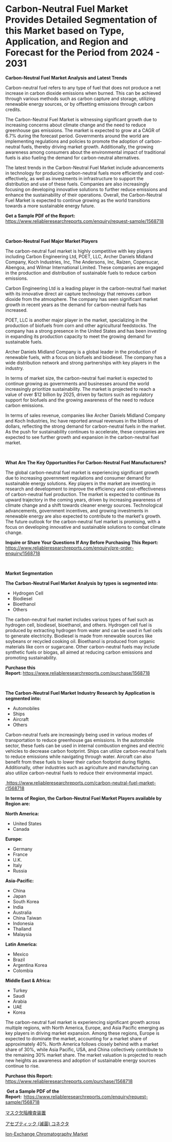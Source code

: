 <p><h1>Carbon-Neutral Fuel Market Provides Detailed Segmentation of this Market based on Type, Application, and Region and Forecast for the Period from 2024 - 2031</h1></p><p><strong>Carbon-Neutral Fuel Market Analysis and Latest Trends</strong></p>
<p><p>Carbon-neutral fuel refers to any type of fuel that does not produce a net increase in carbon dioxide emissions when burned. This can be achieved through various methods such as carbon capture and storage, utilizing renewable energy sources, or by offsetting emissions through carbon credits.</p><p>The Carbon-Neutral Fuel Market is witnessing significant growth due to increasing concerns about climate change and the need to reduce greenhouse gas emissions. The market is expected to grow at a CAGR of 6.7% during the forecast period. Governments around the world are implementing regulations and policies to promote the adoption of carbon-neutral fuels, thereby driving market growth. Additionally, the growing awareness among consumers about the environmental impact of traditional fuels is also fueling the demand for carbon-neutral alternatives.</p><p>The latest trends in the Carbon-Neutral Fuel Market include advancements in technology for producing carbon-neutral fuels more efficiently and cost-effectively, as well as investments in infrastructure to support the distribution and use of these fuels. Companies are also increasingly focusing on developing innovative solutions to further reduce emissions and enhance the sustainability of their operations. Overall, the Carbon-Neutral Fuel Market is expected to continue growing as the world transitions towards a more sustainable energy future.</p></p>
<p><strong>Get a Sample PDF of the Report:&nbsp;</strong> <a href="https://www.reliableresearchreports.com/enquiry/request-sample/1568718">https://www.reliableresearchreports.com/enquiry/request-sample/1568718</a></p>
<p>&nbsp;</p>
<p><strong>Carbon-Neutral Fuel Major Market Players</strong></p>
<p><p>The carbon-neutral fuel market is highly competitive with key players including Carbon Engineering Ltd, POET, LLC, Archer Daniels Midland Company, Koch Industries, Inc, The Andersons, Inc, Raízen, Copersucar, Abengoa, and Wilmar International Limited. These companies are engaged in the production and distribution of sustainable fuels to reduce carbon emissions.</p><p>Carbon Engineering Ltd is a leading player in the carbon-neutral fuel market with its innovative direct air capture technology that removes carbon dioxide from the atmosphere. The company has seen significant market growth in recent years as the demand for carbon-neutral fuels has increased. </p><p>POET, LLC is another major player in the market, specializing in the production of biofuels from corn and other agricultural feedstocks. The company has a strong presence in the United States and has been investing in expanding its production capacity to meet the growing demand for sustainable fuels.</p><p>Archer Daniels Midland Company is a global leader in the production of renewable fuels, with a focus on biofuels and biodiesel. The company has a wide distribution network and strong partnerships with key players in the industry.</p><p>In terms of market size, the carbon-neutral fuel market is expected to continue growing as governments and businesses around the world increasingly prioritize sustainability. The market is projected to reach a value of over $12 billion by 2025, driven by factors such as regulatory support for biofuels and the growing awareness of the need to reduce carbon emissions.</p><p> In terms of sales revenue, companies like Archer Daniels Midland Company and Koch Industries, Inc have reported annual revenues in the billions of dollars, reflecting the strong demand for carbon-neutral fuels in the market. As the push for sustainability continues to accelerate, these companies are expected to see further growth and expansion in the carbon-neutral fuel market.</p></p>
<p>&nbsp;</p>
<p><strong>What Are The Key Opportunities For Carbon-Neutral Fuel Manufacturers?</strong></p>
<p><p>The global carbon-neutral fuel market is experiencing significant growth due to increasing government regulations and consumer demand for sustainable energy solutions. Key players in the market are investing in research and development to improve the efficiency and cost-effectiveness of carbon-neutral fuel production. The market is expected to continue its upward trajectory in the coming years, driven by increasing awareness of climate change and a shift towards cleaner energy sources. Technological advancements, government incentives, and growing investments in renewable energy are also expected to contribute to the market's growth. The future outlook for the carbon-neutral fuel market is promising, with a focus on developing innovative and sustainable solutions to combat climate change.</p></p>
<p><strong>Inquire or Share Your Questions If Any Before Purchasing This Report:</strong> <a href="https://www.reliableresearchreports.com/enquiry/pre-order-enquiry/1568718">https://www.reliableresearchreports.com/enquiry/pre-order-enquiry/1568718</a></p>
<p>&nbsp;</p>
<p><strong>Market Segmentation</strong></p>
<p><strong>The Carbon-Neutral Fuel Market Analysis by types is segmented into:</strong></p>
<p><ul><li>Hydrogen Cell</li><li>Biodiesel</li><li>Bioethanol</li><li>Others</li></ul></p>
<p><p>The carbon-neutral fuel market includes various types of fuel such as hydrogen cell, biodiesel, bioethanol, and others. Hydrogen cell fuel is produced by extracting hydrogen from water and can be used in fuel cells to generate electricity. Biodiesel is made from renewable sources like soybeans or recycled cooking oil. Bioethanol is produced from organic materials like corn or sugarcane. Other carbon-neutral fuels may include synthetic fuels or biogas, all aimed at reducing carbon emissions and promoting sustainability.</p></p>
<p><strong>Purchase this Report:&nbsp;</strong><a href="https://www.reliableresearchreports.com/purchase/1568718">https://www.reliableresearchreports.com/purchase/1568718</a></p>
<p>&nbsp;</p>
<p><strong>The Carbon-Neutral Fuel Market Industry Research by Application is segmented into:</strong></p>
<p><ul><li>Automobiles</li><li>Ships</li><li>Aircraft</li><li>Others</li></ul></p>
<p><p>Carbon-neutral fuels are increasingly being used in various modes of transportation to reduce greenhouse gas emissions. In the automobile sector, these fuels can be used in internal combustion engines and electric vehicles to decrease carbon footprint. Ships can utilize carbon-neutral fuels to reduce emissions while navigating through water. Aircraft can also benefit from these fuels to lower their carbon footprint during flights. Additionally, other industries such as agriculture and manufacturing can also utilize carbon-neutral fuels to reduce their environmental impact.</p></p>
<p><a href="https://www.reliableresearchreports.com/carbon-neutral-fuel-market-r1568718">&nbsp;https://www.reliableresearchreports.com/carbon-neutral-fuel-market-r1568718</a></p>
<p><strong>In terms of Region, the Carbon-Neutral Fuel Market Players available by Region are:</strong></p>
<p>
    <p> <strong> North America: </strong>
        <ul>
            <li>United States</li>
            <li>Canada</li>
        </ul>
        </p> 
    <p> <strong> Europe: </strong>
        <ul>
            <li>Germany</li>
            <li>France</li>
            <li>U.K.</li>
            <li>Italy</li>
            <li>Russia</li>
        </ul>
        </p> 
    <p> <strong> Asia-Pacific: </strong>
        <ul>
            <li>China</li>
            <li>Japan</li>
            <li>South Korea</li>
            <li>India</li>
            <li>Australia</li>
            <li>China Taiwan</li>
            <li>Indonesia</li>
            <li>Thailand</li>
            <li>Malaysia</li>
        </ul>
        </p> 
    <p> <strong> Latin America: </strong>
        <ul>
            <li>Mexico</li>
            <li>Brazil</li>
            <li>Argentina Korea</li>
            <li>Colombia</li>
        </ul>
        </p> 
    <p> <strong> Middle East & Africa: </strong>
        <ul>
            <li>Turkey</li>
            <li>Saudi</li>
            <li>Arabia</li>
            <li>UAE</li>
            <li>Korea</li>
        </ul>
    </p>
    </p>
<p><p>The carbon-neutral fuel market is experiencing significant growth across multiple regions, with North America, Europe, and Asia Pacific emerging as key players in driving market expansion. Among these regions, Europe is expected to dominate the market, accounting for a market share of approximately 40%. North America follows closely behind with a market share of 30%, while Asia Pacific, USA, and China collectively contribute to the remaining 30% market share. The market valuation is projected to reach new heights as awareness and adoption of sustainable energy sources continue to rise.</p></p>
<p><strong>Purchase this Report: </strong><a href="https://www.reliableresearchreports.com/purchase/1568718">https://www.reliableresearchreports.com/purchase/1568718</a></p>
<p>&nbsp;<strong>Get a Sample PDF of the Report:&nbsp;&nbsp;</strong><a href="https://www.reliableresearchreports.com/enquiry/request-sample/1568718">https://www.reliableresearchreports.com/enquiry/request-sample/1568718</a></p>
<p><strong></strong></p>
<p><p><a href="https://medium.com/@annchovey2023/%E3%83%9E%E3%82%B9%E3%82%AF%E6%AC%A0%E9%99%A5%E6%A4%9C%E6%9F%BB%E8%A3%85%E7%BD%AE%E3%81%AE%E5%B8%82%E5%A0%B4%E3%82%B7%E3%82%A7%E3%82%A2%E3%81%AE%E9%80%B2%E5%8C%96%E3%81%A8%E5%B8%82%E5%A0%B4%E6%88%90%E9%95%B7%E3%83%88%E3%83%AC%E3%83%B3%E3%83%892024%E5%B9%B4%E3%81%8B%E3%82%892031%E5%B9%B4%E3%81%BE%E3%81%A7-fe01b8a6c111">マスク欠陥検査装置</a></p><p><a href="https://medium.com/@pedrogers56456/%E7%84%A1%E8%8F%8C-%E3%82%B9%E3%83%86%E3%83%A9%E3%82%A4%E3%83%AB-%E3%82%B3%E3%83%8D%E3%82%AF%E3%82%BF%E5%B8%82%E5%A0%B4%E8%AA%BF%E6%9F%BB%E3%83%AC%E3%83%9D%E3%83%BC%E3%83%88-%E3%81%9D%E3%81%AE%E6%AD%B4%E5%8F%B2%E3%81%A82031%E5%B9%B4%E3%81%BE%E3%81%A7%E3%81%AE%E4%BA%88%E6%B8%AC-aeb5e426f4c4">アセプティック (滅菌) コネクタ</a></p><p><a href="https://view.publitas.com/reportprime-1/comprehensive-analysis-of-the-global-ion-exchange-chromatography-market-growth-trends-market-forecasts-2024-2031/">Ion-Exchange Chromatography Market</a></p></p>